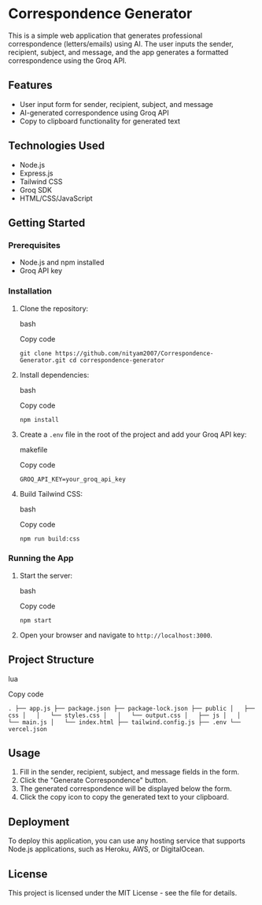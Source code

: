 Correspondence Generator
========================

This is a simple web application that generates professional correspondence (letters/emails) using AI. The user inputs the sender, recipient, subject, and message, and the app generates a formatted correspondence using the Groq API.

Features
--------

-   User input form for sender, recipient, subject, and message
-   AI-generated correspondence using Groq API
-   Copy to clipboard functionality for generated text

Technologies Used
-----------------

-   Node.js
-   Express.js
-   Tailwind CSS
-   Groq SDK
-   HTML/CSS/JavaScript

Getting Started
---------------

### Prerequisites

-   Node.js and npm installed
-   Groq API key

### Installation

1.  Clone the repository:

    bash

    Copy code

    `git clone https://github.com/nityam2007/Correspondence-Generator.git
    cd correspondence-generator`

2.  Install dependencies:

    bash

    Copy code

    `npm install`

3.  Create a `.env` file in the root of the project and add your Groq API key:

    makefile

    Copy code

    `GROQ_API_KEY=your_groq_api_key`

4.  Build Tailwind CSS:

    bash

    Copy code

    `npm run build:css`

### Running the App

1.  Start the server:

    bash

    Copy code

    `npm start`

2.  Open your browser and navigate to `http://localhost:3000`.

Project Structure
-----------------

lua

Copy code

`.
├── app.js
├── package.json
├── package-lock.json
├── public
│   ├── css
│   │   └── styles.css
│   │   └── output.css
│   ├── js
│   │   └── main.js
│   └── index.html
├── tailwind.config.js
├── .env
└── vercel.json`

Usage
-----

1.  Fill in the sender, recipient, subject, and message fields in the form.
2.  Click the "Generate Correspondence" button.
3.  The generated correspondence will be displayed below the form.
4.  Click the copy icon to copy the generated text to your clipboard.

Deployment
----------

To deploy this application, you can use any hosting service that supports Node.js applications, such as Heroku, AWS, or DigitalOcean.

License
-------

This project is licensed under the MIT License - see the <LICENSE> file for details.
